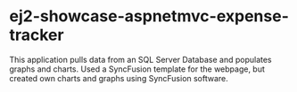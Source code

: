 # ej2-showcase-aspnetmvc-expense-tracker

This application pulls data from an SQL Server Database and populates graphs and charts. Used a SyncFusion template for the webpage, but created own charts and graphs using SyncFusion software.  
